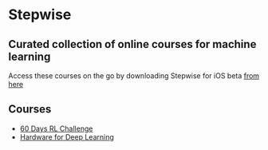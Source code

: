 # Stepwise

## Curated collection of online courses for machine learning 

Access these courses on the go by downloading Stepwise for iOS beta [from here](https://testflight.apple.com/join/9zGFVHu8)

## Courses 

*  [60 Days RL Challenge](https://github.com/andri27-ts/60_Days_RL_Challenge)
*  [Hardware for Deep Learning](https://blog.inten.to/hardware-for-deep-learning-current-state-and-trends-51c01ebbb6dc)
